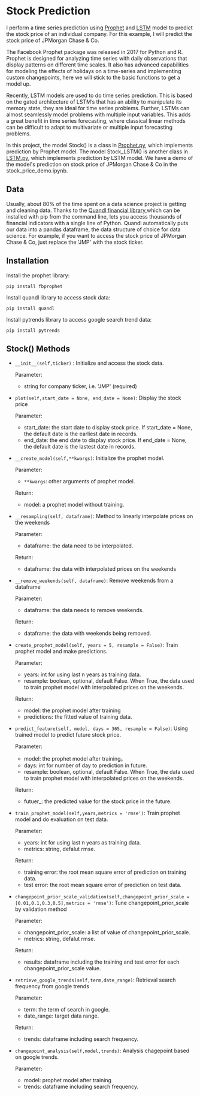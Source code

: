 # Stock Prediction

I perform a time series prediction using [Prophet](https://facebook.github.io/prophet/docs/quick_start.html) and [LSTM](https://en.wikipedia.org/wiki/Long_short-term_memory) model to predict the stock price of an individual company. For this example, I will predict the stock price of JPMorgan Chase & Co.

The Facebook Prophet package was released in 2017 for Python and R. Prophet is designed for analyzing time series with daily observations that display patterns on different time scales. It also has advanced capabilities for modeling the effects of holidays on a time-series and implementing custom changepoints, here we will stick to the basic functions to get a model up.

Recently, LSTM models are used to do time series prediction. This is based on the gated architecture of LSTM’s that has an ability to manipulate its memory state, they are ideal for time series problems. Further, LSTMs can almost seamlessly model problems with multiple input variables. This adds a great benefit in time series forecasting, where classical linear methods can be difficult to adapt to multivariate or multiple input forecasting problems.

In this project, the model Stock() is a class in [Prophet.py](https://github.com/mutouyu1124/time-series-example/blob/master/Prophet.py), which implements prediction by Prophet model. The model Stock_LSTM() is another class in [LSTM.py](https://github.com/mutouyu1124/time-series-example/blob/master/LSTM.py), which implements prediction by LSTM model. We have a demo of the model's prediction on stock price of JPMorgan Chase & Co in the stock_price_demo.ipynb. 

## Data

Usually, about 80% of the time spent on a data science project is getting and cleaning data. Thanks to the [Quandl financial library](https://www.quandl.com/tools/python),which can be installed with pip from the command line, lets you access thousands of financial indicators with a single line of Python. Quandl automatically puts our data into a pandas dataframe, the data structure of choice for data science. For example, if you want to access the stock price of JPMorgan Chase & Co, just replace the 'JMP' with the stock ticker.

## Installation
Install the prophet library:
```
pip install fbprophet
```
Install quandl library to access stock data:
```
pip install quandl
```
Install pytrends library to access google search trend data:
```
pip install pytrends
```

## Stock() Methods

*  `__init__(self,ticker)` : Initialize and access the stock data.

    Parameter:
    *  string for company ticker, i.e. 'JMP' (required)
    
*  `plot(self,start_date = None, end_date = None)`: Display the stock price 

    Parameter:
    *  start_date: the start date to display stock price. If start_date = None, the default date is the earliest date in records.
    *  end_date: the end date to display stock price. If end_date = None, the default date is the lastest date in records.
    
*  `__create_model(self,**kwargs)`: Initialize the prophet model.
    
    Parameter:
    *  `**kwargs`: other arguments of prophet model.
    
    Return:
    * model: a prophet model without training.

*  `__resampling(self, dataframe)`:  Method to linearly interpolate prices on the weekends

    Parameter:
    *  dataframe: the data need to be interpolated.
    
    Return:
    *  dataframe: the data with interpolated prices on the weekends
    
*  `__remove_weekends(self, dataframe)`: Remove weekends from a dataframe

    Parameter:
    *  dataframe: the data needs to remove weekends.
    
    Return:
    *  dataframe: the data with weekends being removed.
    
*  `create_prophet_model(self, years = 5, resample = False)`: Train prophet model and make predictions.

    Parameter:
    *  years: int for using last n years as training data.
    *  resample: boolean, optional, default False. When True, the data used to train prophet model with interpolated prices on the weekends.
    
    Return:
    * model: the prophet model after training
    * predictions: the fitted value of training data.
    
 *  `predict_feature(self, model, days = 365, resample = False)`: Using trained model to predict future stock price.

    Parameter:
    *  model: the prophet model after training。
    *  days: int for number of day to prediction in future.
    *  resample: boolean, optional, default False. When True, the data used to train prophet model with interpolated prices on the weekends.
    
    Return:
    * futuer_: the predicted value for the stock price in the future.
    
*  `train_prophet_model(self,years,metrics = 'rmse')`: Train prophet model and do evaluation on test data. 

    Parameter:
    *  years: int for using last n years as training data.
    *  metrics: string, defalut rmse.
    
    Return:
    *  training error: the root mean square error of prediction on training data.
    *  test error: the root mean square error of prediction on test data.
    
*  `changepoint_prior_scale_validation(self,changepoint_prior_scale = [0.01,0.1,0.3,0.5],metrics = 'rmse')`:  Tune changepoint_prior_scale by validation method

    Parameter:
    *  changepoint_prior_scale: a list of value of changepoint_prior_scale.
    *  metrics: string, defalut rmse.
    
    Return:
    * results: dataframe including the training and test error for each changepoint_prior_scale value.
    
*  `retrieve_google_trends(self,term,date_range)`:   Retrieval search frequency from google trends

    Parameter:
    *  term: the term of search in google.
    *  date_range: target data range.
    
    Return:
    * trends: dataframe including search frequency.

*  `changepoint_analysis(self,model,trends)`:   Analysis chagepoint based on google trends.

    Parameter:
    *  model: prophet model after training
    *  trends: dataframe including search frequency.

    
    

    

    
    
